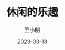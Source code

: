 ---
title: 休闲的乐趣
date: 2023-03-13
author: 王小明
description: 休闲的乐趣在于它能够帮助我们舒缓压力，让我们在快节奏的生活中找到一片宁静的天地。在忙碌的工作和学习之余，适当的休闲活动不仅能够让我们放松身心，还能提高我们的生活质量。无论是阅读一本好书、欣赏一部电影，还是进行一场充满活力的运动，这些都是休闲的不同方式。在休闲的时光里，我们可以暂时抛开生活中的烦恼，享受属于自己的轻松时刻。此外，休闲还可以促进人际交流，通过参与社交活动，我们可以结识更多志同道合的朋友，增进彼此之间的感情。休闲的乐趣不仅仅在于活动本身，更在于它为我们带来的内心的平和与满足。让我们珍惜每一个休闲的时刻，用心去感受生活的美好，在宁静中重新找回生活的激情与动力。休闲，正是让我们更好地面对生活挑战的力量源泉。
tags:
  - 休闲的乐趣
image: https://picsum.photos/600/400
---